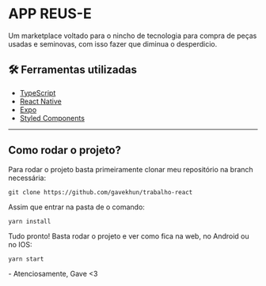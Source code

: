 # APP REUS-E 

Um marketplace voltado para o nincho de tecnologia para compra de peças usadas e seminovas, com isso fazer que diminua o desperdicio.


## 🛠 Ferramentas utilizadas

- [TypeScript](https://www.typescriptlang.org/)
- [React Native](https://reactnative.dev/)
- [Expo](https://expo.dev/)
- [Styled Components](https://styled-components.com/)


<hr>

## Como rodar o projeto?



Para rodar o projeto basta primeiramente clonar meu repositório na branch necessária:

```
git clone https://github.com/gavekhun/trabalho-react
```  

Assim que entrar na pasta de o comando:

```
yarn install
```

Tudo pronto! Basta rodar o projeto e ver como fica na web, no Android ou no IOS:

```
yarn start
```



*-* Atenciosamente, Gave <3

